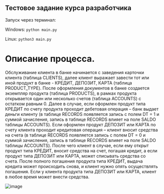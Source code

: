 ## Тестовое задание курса разработчика
Запуск через терминал:

Windows: 
```python main.py```

Linux:
```python3 main.py```

# Описание процесса.
Обслуживание клиента в банке начинается с заведения карточки клиента (таблица CLIENTS), далее клиент выражает завести тот или иной продукт в банке -  КРЕДИТ, ДЕПОЗИТ, КАРТА (таблица PRODUCT_TYPE). После оформления документов в банке создается экземпляр продукта (таблица PRODUCTS), в рамках продукта открывается один или несколько счетов (таблица ACCOUNTS) с остатком равным 0.
Далее в случае, если оформлен продукт типа КРЕДИТ по счету продукта проходит дебетовая операция – банк выдает деньги клиенту (в таблице RECORDS появляется запись с полем DT = 1 и суммой зачисления, запись в таблице RECORDS влияет на поле SALDO таблицы ACCOUNTS). Если оформлен продукт ДЕПОЗИТ или КАРТА по счету клиента проходит кредитовая операция – клиент вносит средства на счета (в таблице RECORDS появляется запись с полем DT = 0 и суммой зачисления, запись в таблице RECORDS влияет на поле SALDO таблицы ACCOUNTS).
После чего клиент в случае, если ему открыт продукт типа КРЕДИТ, вносит средства на счет, погашая кредит, а если продукт типа ДЕПОЗИТ или КАРТА, может списывать средства со счета. После полного погашения продукта типа КРЕДИТ, выдача кредита может происходить снова, и клиент нужно опять осуществлять погашения. Если у клиента продукта типа ДЕПОЗИТ или КАРТА, клиент в любое время может внести средства.

![image](https://github.com/user-attachments/assets/458aa32c-977c-4876-b539-2fd77eadd09a)
